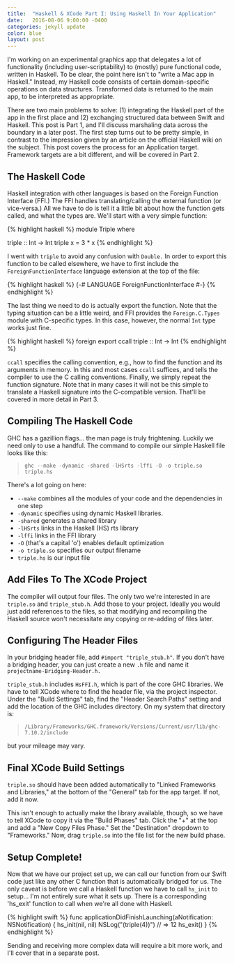 ```yaml
---
title:  "Haskell & XCode Part I: Using Haskell In Your Application"
date:   2016-08-06 9:00:00 -0400
categories: jekyll update
color: blue
layout: post
---
```

I'm working on an experimental graphics app that delegates a lot of functionality (including user-scriptability) to (mostly) pure functional code, written in Haskell. To be clear, the point here isn't to "write a Mac app in Haskell." Instead, my Haskell code consists of certain domain-specific operations on data structures. Transformed data is returned to the main app, to be interpreted as appropriate.

There are two main problems to solve: (1) integrating the Haskell part of the app in the first place and (2) exchanging structured data between Swift and Haskell. This post is Part 1, and I'll discuss marshaling data across the boundary in a later post. The first step turns out to be pretty simple, in contrast to the impression given by an article on the official Haskell wiki on the subject. This post covers the process for an Application target. Framework targets are a bit different, and will be covered in Part 2.

## The Haskell Code

Haskell integration with other languages is based on the Foreign Function Interface (FFI.) The FFI handles translating/calling the external function (or vice-versa.) All we have to do is tell it a little bit about how the function gets called, and what the types are. We'll start with a very simple function:

{% highlight haskell %}
module Triple where

triple :: Int -> Int
triple x = 3 * x
{% endhighlight %}

I went with `triple` to avoid any confusion with `Double.` In order to export this function to be called elsewhere, we have to first include the `ForeignFunctionInterface` language extension at the top of the file:

{% highlight haskell %}
{-# LANGUAGE ForeignFunctionInterface #-}
{% endhighlight %}

The last thing we need to do is actually export the function. Note that the typing situation can be a little weird, and FFI provides the `Foreign.C.Types` module with C-specific types. In this case, however, the normal `Int` type works just fine.

{% highlight haskell %}
foreign export ccall triple :: Int -> Int
{% endhighlight %}

`ccall` specifies the calling convention, e.g., how to find the function and its arguments in memory. In this and most cases `ccall` suffices, and tells the compiler to use the C calling conventions. Finally, we simply repeat the function signature. Note that in many cases it will not be this simple to translate a Haskell signature into the C-compatible version. That'll be covered in more detail in Part 3.

## Compiling The Haskell Code

GHC has a gazillion flags... the man page is truly frightening. Luckily we need only to use a handful. The command to compile our simple Haskell file looks like this:

>  `ghc --make -dynamic -shared -lHSrts -lffi -O -o triple.so triple.hs`

There's a lot going on here:

*  `--make` combines all the modules of your code and the dependencies in one step
*  `-dynamic` specifies using dynamic Haskell libraries.
*  `-shared` generates a shared library
*  `-lHSrts` links in the Haskell (HS) rts library
*  `-lffi` links in the FFI library
*  `-O` (that's a capital 'o') enables default optimization
*  `-o triple.so` specifies our output filename
*  `triple.hs` is our input file

## Add Files To The XCode Project

The compiler will output four files. The only two we're interested in are `triple.so` and `triple_stub.h`. Add those to your project. Ideally you would just add references to the files, so that modifying and recompiling the Haskell source won't necessitate any copying or re-adding of files later.

## Configuring The Header Files

In your bridging header file, add `#import "triple_stub.h"`. If you don't have a bridging header, you can just create a new `.h` file and name it `projectname-Bridging-Header.h.`

`triple_stub.h` includes `HsFFI.h`, which is part of the core GHC libraries. We have to tell XCode where to find the header file, via the project inspector. Under the "Build Settings" tab, find the "Header Search Paths" setting and add the location of the GHC includes directory. On my system that directory is:

>  `/Library/Frameworks/GHC.framework/Versions/Current/usr/lib/ghc-7.10.2/include`

but your mileage may vary.

## Final XCode Build Settings

`triple.so` should have been added automatically to "Linked Frameworks and Libraries," at the bottom of the "General" tab for the app target. If not, add it now.

This isn't enough to actually make the library available, though, so we have to tell XCode to copy it via the "Build Phases" tab. Click the "+" at the top and add a "New Copy Files Phase." Set the "Destination" dropdown to "Frameworks." Now, drag `triple.so` into the file list for the new build phase.

## Setup Complete!

Now that we have our project set up, we can call our function from our Swift code just like any other C function that is automatically bridged for us. The only caveat is before we call a Haskell function we have to call `hs_init` to setup... I'm not entirely sure what it sets up. There is a corresponding 'hs_exit' function to call when we're all done with Haskell.

{% highlight swift %}
func applicationDidFinishLaunching(aNotification: NSNotification) {
  hs_init(nil, nil)
  NSLog("\(triple(4))") // => 12
  hs_exit()
}
{% endhighlight %}

Sending and receiving more complex data will require a bit more work, and I'll cover that in a separate post.